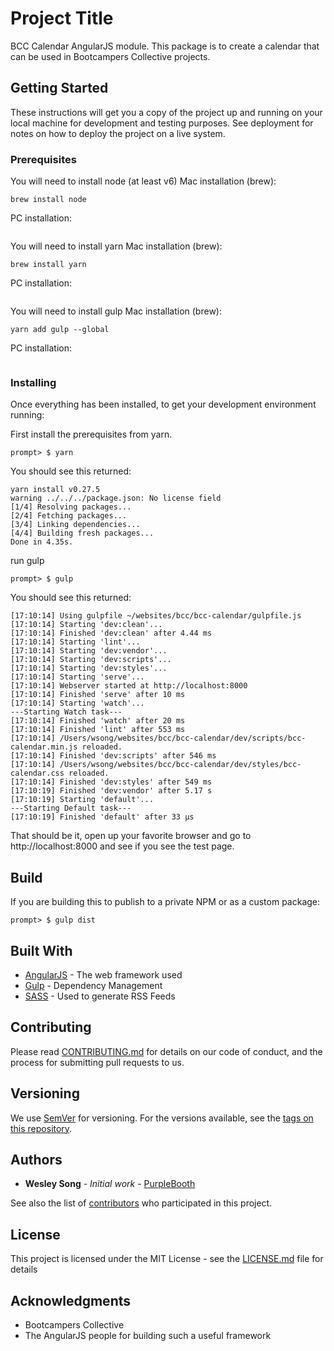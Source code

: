# Project Title

BCC Calendar AngularJS module.  This package is to create a calendar that can be used in Bootcampers Collective projects.

## Getting Started

These instructions will get you a copy of the project up and running on your local machine for development and testing purposes. See deployment for notes on how to deploy the project on a live system.

### Prerequisites

You will need to install node (at least v6)
Mac installation (brew):
```
brew install node
```

PC installation:
```

```

You will need to install yarn
Mac installation (brew):
```
brew install yarn
```

PC installation:
```

```

You will need to install gulp
Mac installation (brew):
```
yarn add gulp --global
```

PC installation:
```

```

### Installing

Once everything has been installed, to get your development environment running:

First install the prerequisites from yarn.

```
prompt> $ yarn
```

You should see this returned:

```
yarn install v0.27.5
warning ../../../package.json: No license field
[1/4] Resolving packages...
[2/4] Fetching packages...
[3/4] Linking dependencies...
[4/4] Building fresh packages...
Done in 4.35s.
```

run gulp

```
prompt> $ gulp
```

You should see this returned:

```
[17:10:14] Using gulpfile ~/websites/bcc/bcc-calendar/gulpfile.js
[17:10:14] Starting 'dev:clean'...
[17:10:14] Finished 'dev:clean' after 4.44 ms
[17:10:14] Starting 'lint'...
[17:10:14] Starting 'dev:vendor'...
[17:10:14] Starting 'dev:scripts'...
[17:10:14] Starting 'dev:styles'...
[17:10:14] Starting 'serve'...
[17:10:14] Webserver started at http://localhost:8000
[17:10:14] Finished 'serve' after 10 ms
[17:10:14] Starting 'watch'...
---Starting Watch task---
[17:10:14] Finished 'watch' after 20 ms
[17:10:14] Finished 'lint' after 553 ms
[17:10:14] /Users/wsong/websites/bcc/bcc-calendar/dev/scripts/bcc-calendar.min.js reloaded.
[17:10:14] Finished 'dev:scripts' after 546 ms
[17:10:14] /Users/wsong/websites/bcc/bcc-calendar/dev/styles/bcc-calendar.css reloaded.
[17:10:14] Finished 'dev:styles' after 549 ms
[17:10:19] Finished 'dev:vendor' after 5.17 s
[17:10:19] Starting 'default'...
---Starting Default task---
[17:10:19] Finished 'default' after 33 μs
```

That should be it, open up your favorite browser and go to http://localhost:8000 and see if you see the test page.

<!-- ## Running the tests -->

<!-- Explain how to run the automated tests for this system -->

<!-- ### Break down into end to end tests -->

<!-- Explain what these tests test and why -->

<!-- ``` -->
<!-- Give an example -->
<!-- ``` -->

<!-- ### And coding style tests -->

<!-- Explain what these tests test and why -->

<!-- ``` -->
<!-- Give an example -->
<!-- ``` -->

## Build

If you are building this to publish to a private NPM or as a custom package:

```
prompt> $ gulp dist
```

## Built With

* [AngularJS](https://angularjs.org/) - The web framework used
* [Gulp](https://gulpjs.com/) - Dependency Management
* [SASS](http://sass-lang.com/) - Used to generate RSS Feeds

## Contributing

Please read [CONTRIBUTING.md](https://gist.github.com/PurpleBooth/b24679402957c63ec426) for details on our code of conduct, and the process for submitting pull requests to us.

## Versioning

We use [SemVer](http://semver.org/) for versioning. For the versions available, see the [tags on this repository](https://github.com/your/project/tags).

## Authors

* **Wesley Song** - *Initial work* - [PurpleBooth](https://github.com/enkhi77)

See also the list of [contributors](https://github.com/your/project/contributors) who participated in this project.

## License

This project is licensed under the MIT License - see the [LICENSE.md](LICENSE.md) file for details

## Acknowledgments

* Bootcampers Collective
* The AngularJS people for building such a useful framework
